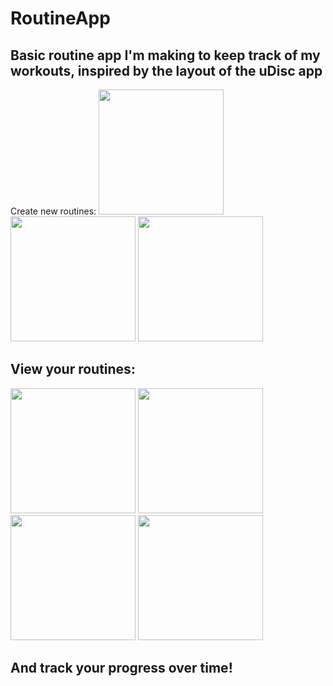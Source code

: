# RoutineApp

## Basic routine app I'm making to keep track of my workouts, inspired by the layout of the uDisc app
Create new routines:
<img src="https://github.com/bshowell0/RoutineApp/assets/97060762/3471e7b0-aeec-4b6c-9c8e-f251eb937ff6" width="200" />
<img src="https://github.com/bshowell0/RoutineApp/assets/97060762/faf2afc9-e2de-4d26-b193-fe8dd8c1b5fc" width="200" />
<img src="https://github.com/bshowell0/RoutineApp/assets/97060762/f23683b4-b80c-4119-b56e-362668a0f41d" width="200" />

## View your routines:

<img src="https://github.com/bshowell0/RoutineApp/assets/97060762/498e6b82-8a25-40c2-a561-9d0eccdea97d" width="200" />
<img src="https://github.com/bshowell0/RoutineApp/assets/97060762/4df06597-e84f-4b43-87ba-7bf95128b547" width="200" />

<img src="https://github.com/bshowell0/RoutineApp/assets/97060762/19347230-3ca7-43de-87a2-91a7f2409aa6" width="200" />
<img src="https://github.com/bshowell0/RoutineApp/assets/97060762/4e5898b0-1ed8-4814-a572-36496dacb6ec" width="200" />

## And track your progress over time!
